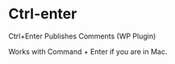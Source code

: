 Ctrl-enter
==========

Ctrl+Enter Publishes Comments (WP Plugin)

Works with Command + Enter if you are in Mac.